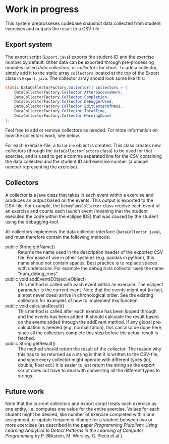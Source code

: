# Work in progress

This system preprosseses codebase snapshot data collected from student exercises and outputs the result to a CSV-file.

## Export system

The export script (`Export.java`) exports the student-ID and the exercise number by default. Other data can be exported through pre-processing modules called *data collectors*, or *collectors* for short. To add a collector, simply add it to the static array `collectors` located at the top of the Export class in `Export.java`. The collector array should look some like this:

```java
static DataCollectorFactory.Collector[] collectors = {
	DataCollectorFactory.Collector.AfterSuccessWork,
	DataCollectorFactory.Collector.Completion,
	DataCollectorFactory.Collector.DebuggerUsed,
	DataCollectorFactory.Collector.EditCenterOfMass,
	DataCollectorFactory.Collector.TotalTime,
	DataCollectorFactory.Collector.WarningCount
};

```

Feel free to add or remove collectors as needed. For more information on how the collectors work, see below.

For each exercise-file, a `DataLine` object is created. This class creates new collectors (through the `DataCollectorFactory` class) to be used for that exercise, and is used to get a comma separated line for the CSV containing the data collected and the student ID and exercise number (a unique number representing the exercise).


## Collectors

A collector is a java class that takes in each event within a exercise and produces an output based on the events. This output is exported to the CSV-file. For example, the `DebugRunsCollector` class receive each event of an exercise and counts each launch event (meaning that the student executed the code within the eclipse IDE) that was caused by the student using the debugging-tool.

All collectors implements the data collector interface (`DataCollector.java`), and must therefore contain the following methods:

<dl>
<dt>public String getName()</dt>
<dd>Returns the name used in the description header of the exported CSV file. For ease of use in other systems (e.g. pandas in python), this name shoud not contain spaces. Best practice is to replace spaces with underscore. For example the debug runs collector uses the name "num_debug_runs".</dd>

<dt>public void addEvent(EObject eObject)</dt>
<dd>This method is called with each event within an exercise. The eObject parameter is the current event. Note that the events might not (in fact, almost never does) arrive in chronological order. See the existing collectors for examples of how to implement this function.</dd>

<dt>public void calculateResult()</dt>
<dd>This method is called after each exercise has been looped through and the events has been added. It should calculate the result based on the events added through the addEvent method. If any global pre-calculation is needed (e.g. normalization), this can also be done here, since all the collectors complete this step before the actual result is fetched.</dd>

<dt>public String getResult()</dt>
<dd>The method should return the result of the collector. The reason why this has to be returned as a string is that it is written to the CSV-file, and since every collector might operate with different types (int, double, float ect.) it is easier to just return the string so the export script does not have to deal with converting all the different types to strings.</dd>
</dl>

## Future work

Note that the current collectors and export script treats each exercise as one entity, i.e. computes one value for the entire exercise. Values for each student might be desired, like number of exercise completed within one assignment, or update frequency change for a student between two or more exercises (as described in the paper *Programming Pluralism: Using Learning Analytics to Detect Patterns in the Learning of Computer Programming* by P. Blikstein, M. Worsley, C. Piech et al.).
